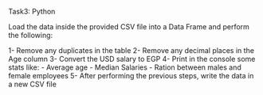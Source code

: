 Task3: Python

Load the data inside the provided CSV file into a Data Frame and perform the following:

1- Remove any duplicates in the table
2- Remove any decimal places in the Age column
3- Convert the USD salary to EGP
4- Print in the console some stats like:
	- Average age
	- Median Salaries
	- Ration between males and female employees
5- After performing the previous steps, write the data in a new CSV file
